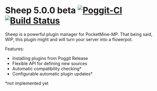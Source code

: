 Sheep 5.0.0 beta [![Poggit-CI](https://poggit.pmmp.io/ci.badge/KnownUnown/Sheep/Sheep)](https://poggit.pmmp.io/ci/KnownUnown/Sheep/Sheep) [![Build Status](https://travis-ci.org/KnownUnown/Sheep.svg)](https://travis-ci.org/KnownUnown/Sheep) 
=====

Sheep is a powerful plugin manager for PocketMine-MP. That being said, WIP, this plugin might and will turn your server into a flowerpot. 

Features:
* Installing plugins from Poggit Release
* Flexible API for defining new sources
* Automatic compatibility checking*
* Configurable automatic plugin updates*

*not implemented yet

